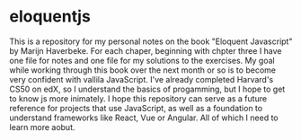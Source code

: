 # eloquentjs
This is a repository for my personal notes on the book "Eloquent Javascript" by Marijn Haverbeke. 
For each chaper, beginning with chpter three I have one file for notes and one file for my solutions to the exercises.
My goal while working through this book over the next month or so is to become very confident with vallila JavaScript. 
I've already completed Harvard's CS50 on edX, so I understand the basics of progamming, but I hope to get to know js more inimately.
I hope this repository can serve as a future reference for projects that use JavaScript,
as well as a foundation to understand frameworks like React, Vue or Angular. All of which I need to learn more aobut. 

